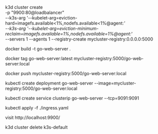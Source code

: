 k3d cluster create \
    -p "9900:80@loadbalancer" \
    --k3s-arg '--kubelet-arg=eviction-hard=imagefs.available<1%,nodefs.available<1%@agent:*' \
    --k3s-arg '--kubelet-arg=eviction-minimum-reclaim=imagefs.available=1%,nodefs.available=1%@agent:*' \
    --servers 1 --agents 1 --registry-create mycluster-registry:0.0.0.0:5000

docker build -t go-web-server .

docker tag go-web-server:latest mycluster-registry:5000/go-web-server:local

docker push mycluster-registry:5000/go-web-server:local

<!--kubectl run --image mycluster-registry:5000/testimage:local testimage --command -- tail -f /dev/null -->

kubectl create deployment go-web-server --image=mycluster-registry:5000/go-web-server:local

kubectl create service clusterip go-web-server --tcp=9091:9091

kubectl apply -f ./ingress.yaml

visit http://localhost:9900/

k3d cluster delete k3s-default